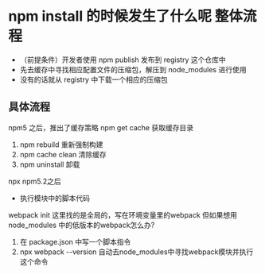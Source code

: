# npm install 的时候发生了什么呢 整体流程
* （前提条件）开发者使用 npm publish 发布到 registry 这个仓库中
* 先去缓存中寻找相应配置文件的压缩包，解压到 node_modules 进行使用
* 没有的话就从 registry 中下载一个相应的压缩包




## 具体流程
npm5 之后，推出了缓存策略
npm get cache 获取缓存目录


1. npm rebuild  重新强制构建
2. npm cache clean 清除缓存
3. npm uninstall 卸载


npx  npm5.2之后
* 执行模块中的脚本代码

webpack init  这里找的是全局的，写在环境变量里的webpack
但如果想用 node_modules 中的低版本的webpack怎么办?
1. 在 package.json 中写一个脚本指令
2. npx webpack --version  自动去node_modules中寻找webpack模块并执行这个命令
